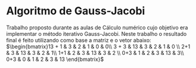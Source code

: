 # Algoritmo de Gauss-Jacobi
Trabalho proposto durante as aulas de Cálculo numérico cujo objetivo era implementar o método iterativo Gauss-Jacobi. Neste trabalho o resultado final é feito utilizando como base a matriz e o vetor abaixo: 
$\begin{bmatrix}13 + 1 & 3 & 2 & 1 & 0 & 0\\ 
3 + 3 & 13 & 3 & 2 & 1 & 0 \\ 2+1 & 3 & 13 & 3 & 2 & 1\\
1+1 & 2 & 3 & 13 & 3 & 2 \\ 0+3 & 1 & 2 & 3 & 13 & 3\\
0+3 & 0 & 1 & 2 & 3 & 13 \end{bmatrix}$
